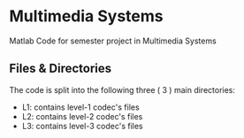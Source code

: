 # Multimedia Systems

Matlab Code for semester project in Multimedia Systems

## Files & Directories
The code is split into the following three ( 3 ) main directories:
*  L1: contains level-1 codec's files
*  L2: contains level-2 codec's files
*  L3: contains level-3 codec's files